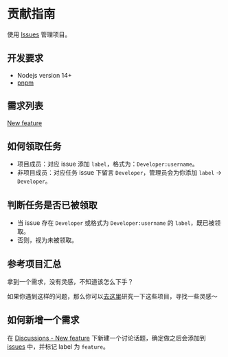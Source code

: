 # 贡献指南

使用 [Issues](https://github.com/Hongbusi/vue-hbs-admin/issues) 管理项目。

## 开发要求

- Nodejs version 14+
- [pnpm](https://github.com/pnpm/pnpm)

## 需求列表

[New feature](https://github.com/Hongbusi/vue-hbs-admin/labels/feature)

## 如何领取任务

- 项目成员：对应 issue 添加 `label`，格式为：`Developer:username`。
- 非项目成员：对应任务 issue 下留言 `Developer`，管理员会为你添加 `label` -> `Developer`。

## 判断任务是否已被领取

- 当 issue 存在 `Developer` 或格式为 `Developer:username` 的 `label`，既已被领取。
- 否则，视为未被领取。

## 参考项目汇总

拿到一个需求，没有灵感，不知道该怎么下手？

如果你遇到这样的问题，那么你可以[去这里](https://github.com/Hongbusi/vue-hbs-admin/discussions/6)研究一下这些项目，寻找一些灵感～

## 如何新增一个需求

在 [Discussions - New feature](https://github.com/Hongbusi/vue-hbs-admin/discussions/categories/new-feature) 下新建一个讨论话题，确定做之后会添加到 [issues](https://github.com/Hongbusi/vue-hbs-admin/issues) 中，并标记 label 为 `feature`。
